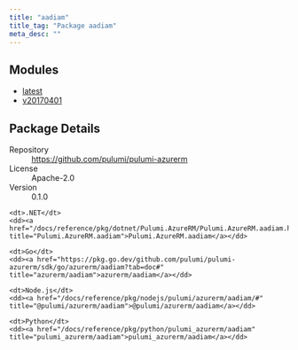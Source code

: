 ```yaml
---
title: "aadiam"
title_tag: "Package aadiam"
meta_desc: ""
---
```


<!-- WARNING: this file was generated by Pulumi Docs Generator. -->
<!-- Do not edit by hand unless you're certain you know what you are doing! -->



<h2 id="modules">Modules</h2>
<ul class="api">
    <li><a href="latest/" title="latest"><span class="symbol module"></span>latest</a></li>
    <li><a href="v20170401/" title="v20170401"><span class="symbol module"></span>v20170401</a></li>
</ul>

<h2 id="package-details">Package Details</h2>
<dl class="package-details">
	<dt>Repository</dt>
	<dd><a href="https://github.com/pulumi/pulumi-azurerm">https://github.com/pulumi/pulumi-azurerm</a></dd>
	<dt>License</dt>
	<dd>Apache-2.0</dd>
	<dt>Version</dt>
	<dd>0.1.0</dd>
</dl>



<dl class="tabular">

    <dt>.NET</dt>
    <dd><a href="/docs/reference/pkg/dotnet/Pulumi.AzureRM/Pulumi.AzureRM.aadiam.html" title="Pulumi.AzureRM.aadiam">Pulumi.AzureRM.aadiam</a></dd>

    <dt>Go</dt>
    <dd><a href="https://pkg.go.dev/github.com/pulumi/pulumi-azurerm/sdk/go/azurerm/aadiam?tab=doc#" title="azurerm/aadiam">azurerm/aadiam</a></dd>

    <dt>Node.js</dt>
    <dd><a href="/docs/reference/pkg/nodejs/pulumi/azurerm/aadiam/#" title="@pulumi/azurerm/aadiam">@pulumi/azurerm/aadiam</a></dd>

    <dt>Python</dt>
    <dd><a href="/docs/reference/pkg/python/pulumi_azurerm/aadiam" title="pulumi_azurerm/aadiam">pulumi_azurerm/aadiam</a></dd>

</dl>

